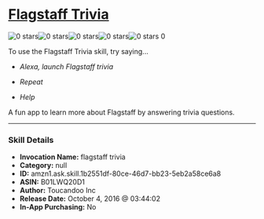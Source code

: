# [Flagstaff Trivia](http://alexa.amazon.com/#skills/amzn1.ask.skill.1b2551df-80ce-46d7-bb23-5eb2a58ce6a8)
![0 stars](../../images/ic_star_border_black_18dp_1x.png)![0 stars](../../images/ic_star_border_black_18dp_1x.png)![0 stars](../../images/ic_star_border_black_18dp_1x.png)![0 stars](../../images/ic_star_border_black_18dp_1x.png)![0 stars](../../images/ic_star_border_black_18dp_1x.png) 0

To use the Flagstaff Trivia skill, try saying...

* *Alexa, launch Flagstaff trivia*

* *Repeat*

* *Help*

A fun app to learn more about Flagstaff by answering trivia questions.

***

### Skill Details

* **Invocation Name:** flagstaff trivia
* **Category:** null
* **ID:** amzn1.ask.skill.1b2551df-80ce-46d7-bb23-5eb2a58ce6a8
* **ASIN:** B01LWQ20D1
* **Author:** Toucandoo Inc
* **Release Date:** October 4, 2016 @ 03:44:02
* **In-App Purchasing:** No
